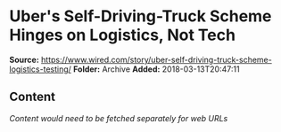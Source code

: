 # Uber's Self-Driving-Truck Scheme Hinges on Logistics, Not Tech

**Source:** https://www.wired.com/story/uber-self-driving-truck-scheme-logistics-testing/
**Folder:** Archive
**Added:** 2018-03-13T20:47:11




## Content
*Content would need to be fetched separately for web URLs*
